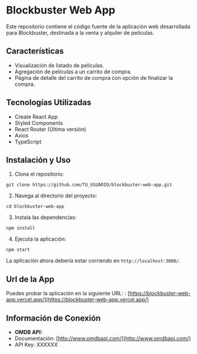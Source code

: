 # Blockbuster Web App

Este repositorio contiene el código fuente de la aplicación web desarrollada para Blockbuster, destinada a la venta y alquiler de películas.

## Características

- Visualización de listado de películas.
- Agregación de películas a un carrito de compra.
- Página de detalle del carrito de compra con opción de finalizar la compra.

## Tecnologías Utilizadas

- Create React App
- Styled Components
- React Router (Última versión)
- Axios
- TypeScript

## Instalación y Uso

1. Clona el repositorio:
``` 
git clone https://github.com/TU_USUARIO/blockbuster-web-app.git
```

2. Navega al directorio del proyecto:
```
cd blockbuster-web-app
```

3. Instala las dependencias:
```
npm install
```

4. Ejecuta la aplicación:
```
npm start
```

La aplicación ahora debería estar corriendo en `http://localhost:3000/`.


## Url de la App

Puedes probar la aplicación en la siguiente URL: : [https://blockbuster-web-app.vercel.app/](https://blockbuster-web-app.vercel.app/)


## Información de Conexión

- **OMDB API:**  
- Documentación: [http://www.omdbapi.com/](http://www.omdbapi.com/)
- API Key: XXXXXX
